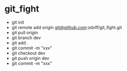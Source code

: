 # git_fight

- git init
- git remote add origin git@github.com:zdxff/git_fight.git
- git pull origin
- git branch dev
- git add .
- git commit -m "xxx"
- git checkout dev
- git push origin dev
- git commit -m "xxx"